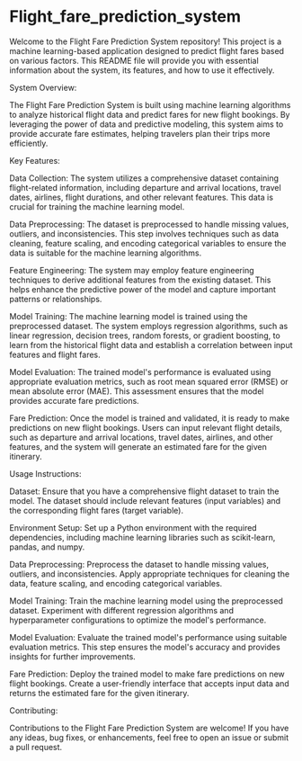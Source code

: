 # Flight_fare_prediction_system

Welcome to the Flight Fare Prediction System repository! This project is a machine learning-based application designed to predict flight fares based on various factors. This README file will provide you with essential information about the system, its features, and how to use it effectively.

System Overview:

The Flight Fare Prediction System is built using machine learning algorithms to analyze historical flight data and predict fares for new flight bookings. By leveraging the power of data and predictive modeling, this system aims to provide accurate fare estimates, helping travelers plan their trips more efficiently.

Key Features:

Data Collection: The system utilizes a comprehensive dataset containing flight-related information, including departure and arrival locations, travel dates, airlines, flight durations, and other relevant features. This data is crucial for training the machine learning model.

Data Preprocessing: The dataset is preprocessed to handle missing values, outliers, and inconsistencies. This step involves techniques such as data cleaning, feature scaling, and encoding categorical variables to ensure the data is suitable for the machine learning algorithms.

Feature Engineering: The system may employ feature engineering techniques to derive additional features from the existing dataset. This helps enhance the predictive power of the model and capture important patterns or relationships.

Model Training: The machine learning model is trained using the preprocessed dataset. The system employs regression algorithms, such as linear regression, decision trees, random forests, or gradient boosting, to learn from the historical flight data and establish a correlation between input features and flight fares.

Model Evaluation: The trained model's performance is evaluated using appropriate evaluation metrics, such as root mean squared error (RMSE) or mean absolute error (MAE). This assessment ensures that the model provides accurate fare predictions.

Fare Prediction: Once the model is trained and validated, it is ready to make predictions on new flight bookings. Users can input relevant flight details, such as departure and arrival locations, travel dates, airlines, and other features, and the system will generate an estimated fare for the given itinerary.

Usage Instructions:

Dataset: Ensure that you have a comprehensive flight dataset to train the model. The dataset should include relevant features (input variables) and the corresponding flight fares (target variable).

Environment Setup: Set up a Python environment with the required dependencies, including machine learning libraries such as scikit-learn, pandas, and numpy.

Data Preprocessing: Preprocess the dataset to handle missing values, outliers, and inconsistencies. Apply appropriate techniques for cleaning the data, feature scaling, and encoding categorical variables.

Model Training: Train the machine learning model using the preprocessed dataset. Experiment with different regression algorithms and hyperparameter configurations to optimize the model's performance.

Model Evaluation: Evaluate the trained model's performance using suitable evaluation metrics. This step ensures the model's accuracy and provides insights for further improvements.

Fare Prediction: Deploy the trained model to make fare predictions on new flight bookings. Create a user-friendly interface that accepts input data and returns the estimated fare for the given itinerary.

Contributing:

Contributions to the Flight Fare Prediction System are welcome! If you have any ideas, bug fixes, or enhancements, feel free to open an issue or submit a pull request.
